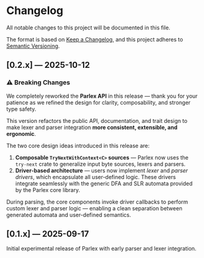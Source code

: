 # Changelog

All notable changes to this project will be documented in this file.

The format is based on [Keep a Changelog],
and this project adheres to [Semantic Versioning].

[Keep a Changelog]: https://keepachangelog.com/en/1.0.0/
[Semantic Versioning]: https://semver.org/spec/v2.0.0.html


## [0.2.x] — 2025-10-12

### ⚠️  Breaking Changes

We completely reworked the **Parlex API** in this release — thank you for your patience as we refined the design for clarity, composability, and stronger type safety.

This version refactors the public API, documentation, and trait design to make lexer and parser integration **more consistent, extensible, and ergonomic**.

The two core design ideas introduced in this release are:
1. **Composable `TryNextWithContext<C>` sources** — Parlex now uses the `try-next` crate to generalize input byte sources, lexers and parsers.
2. **Driver-based architecture** — users now implement *lexer* and *parser drivers*, which encapsulate all user-defined logic.
   These drivers integrate seamlessly with the generic DFA and SLR automata provided by the Parlex core library.

During parsing, the core components invoke driver callbacks to perform custom lexer and parser logic — enabling a clean separation between generated automata and user-defined semantics.


## [0.1.x] — 2025-09-17
Initial experimental release of Parlex with early parser and lexer integration.

